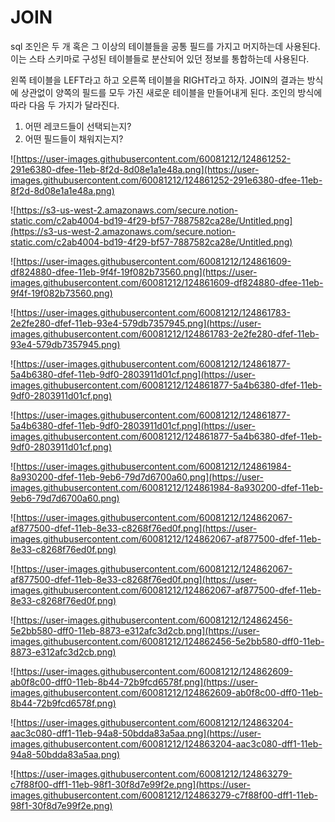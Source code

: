 # JOIN

sql 조인은 두 개 혹은 그 이상의 테이블들을 공통 필드를 가지고 머지하는데 사용된다. 이는 스타 스키마로 구성된 테이블들로 분산되어 있던 정보를 통합하는데 사용된다.

왼쪽 테이블을 LEFT라고 하고 오른쪽 테이블을 RIGHT라고 하자. JOIN의 결과는 방식에 상관없이 양쪽의 필드를 모두 가진 새로운 테이블을 만들어내게 된다. 조인의 방식에 따라 다음 두 가지가 달라진다.

1. 어떤 레코드들이 선택되는지?
2. 어떤 필드들이 채워지는지?

![https://user-images.githubusercontent.com/60081212/124861252-291e6380-dfee-11eb-8f2d-8d08e1a1e48a.png](https://user-images.githubusercontent.com/60081212/124861252-291e6380-dfee-11eb-8f2d-8d08e1a1e48a.png)

![https://s3-us-west-2.amazonaws.com/secure.notion-static.com/c2ab4004-bd19-4f29-bf57-7887582ca28e/Untitled.png](https://s3-us-west-2.amazonaws.com/secure.notion-static.com/c2ab4004-bd19-4f29-bf57-7887582ca28e/Untitled.png)

![https://user-images.githubusercontent.com/60081212/124861609-df824880-dfee-11eb-9f4f-19f082b73560.png](https://user-images.githubusercontent.com/60081212/124861609-df824880-dfee-11eb-9f4f-19f082b73560.png)

![https://user-images.githubusercontent.com/60081212/124861783-2e2fe280-dfef-11eb-93e4-579db7357945.png](https://user-images.githubusercontent.com/60081212/124861783-2e2fe280-dfef-11eb-93e4-579db7357945.png)

![https://user-images.githubusercontent.com/60081212/124861877-5a4b6380-dfef-11eb-9df0-2803911d01cf.png](https://user-images.githubusercontent.com/60081212/124861877-5a4b6380-dfef-11eb-9df0-2803911d01cf.png)

![https://user-images.githubusercontent.com/60081212/124861877-5a4b6380-dfef-11eb-9df0-2803911d01cf.png](https://user-images.githubusercontent.com/60081212/124861877-5a4b6380-dfef-11eb-9df0-2803911d01cf.png)

![https://user-images.githubusercontent.com/60081212/124861984-8a930200-dfef-11eb-9eb6-79d7d6700a60.png](https://user-images.githubusercontent.com/60081212/124861984-8a930200-dfef-11eb-9eb6-79d7d6700a60.png)

![https://user-images.githubusercontent.com/60081212/124862067-af877500-dfef-11eb-8e33-c8268f76ed0f.png](https://user-images.githubusercontent.com/60081212/124862067-af877500-dfef-11eb-8e33-c8268f76ed0f.png)

![https://user-images.githubusercontent.com/60081212/124862067-af877500-dfef-11eb-8e33-c8268f76ed0f.png](https://user-images.githubusercontent.com/60081212/124862067-af877500-dfef-11eb-8e33-c8268f76ed0f.png)

![https://user-images.githubusercontent.com/60081212/124862456-5e2bb580-dff0-11eb-8873-e312afc3d2cb.png](https://user-images.githubusercontent.com/60081212/124862456-5e2bb580-dff0-11eb-8873-e312afc3d2cb.png)

![https://user-images.githubusercontent.com/60081212/124862609-ab0f8c00-dff0-11eb-8b44-72b9fcd6578f.png](https://user-images.githubusercontent.com/60081212/124862609-ab0f8c00-dff0-11eb-8b44-72b9fcd6578f.png)

![https://user-images.githubusercontent.com/60081212/124863204-aac3c080-dff1-11eb-94a8-50bdda83a5aa.png](https://user-images.githubusercontent.com/60081212/124863204-aac3c080-dff1-11eb-94a8-50bdda83a5aa.png)

![https://user-images.githubusercontent.com/60081212/124863279-c7f88f00-dff1-11eb-98f1-30f8d7e99f2e.png](https://user-images.githubusercontent.com/60081212/124863279-c7f88f00-dff1-11eb-98f1-30f8d7e99f2e.png)